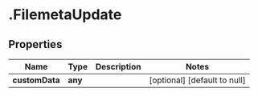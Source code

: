 # .FilemetaUpdate

## Properties
Name | Type | Description | Notes
------------ | ------------- | ------------- | -------------
**customData** | **any** |  | [optional] [default to null]


